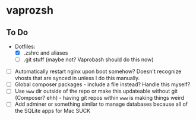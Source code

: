 vaprozsh
========

## To Do

- Dotfiles:
    - [x] .zshrc and aliases
    - [ ] .git stuff (maybe not? Vaprobash should do this now)
- [ ] Automatically restart nginx upon boot somehow? Doesn't recognize vhosts that are synced in unless I do this manually.
- [ ] Global composer packages - include a file instead? Handle this myself?
- [ ] Use `www` dir outside of the repo or make this updateable without git (Composer? ehh) - having git repos within `www` is making things weird
- [ ] Add adminer or something similar to manage databases because all of the SQLite apps for Mac SUCK
